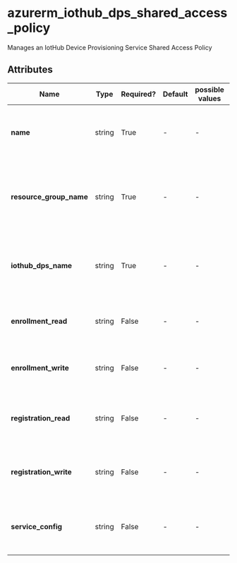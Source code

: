 # azurerm_iothub_dps_shared_access_policy

Manages an IotHub Device Provisioning Service Shared Access Policy

## Attributes

| Name | Type | Required? | Default  | possible values | Description |
| ---- | ---- | --------- | -------- | ----------- | ----------- |
| **name** | string | True | -  |  -  | Specifies the name of the IotHub Shared Access Policy resource. Changing this forces a new resource to be created. | 
| **resource_group_name** | string | True | -  |  -  | The name of the resource group under which the IotHub Shared Access Policy resource has to be created. Changing this forces a new resource to be created. | 
| **iothub_dps_name** | string | True | -  |  -  | The name of the IoT Hub Device Provisioning service to which this Shared Access Policy belongs. Changing this forces a new resource to be created. | 
| **enrollment_read** | string | False | -  |  -  | Adds `EnrollmentRead` permission to this Shared Access Account. It allows read access to enrollment data. | 
| **enrollment_write** | string | False | -  |  -  | Adds `EnrollmentWrite` permission to this Shared Access Account. It allows write access to enrollment data. | 
| **registration_read** | string | False | -  |  -  | Adds `RegistrationStatusRead` permission to this Shared Access Account. It allows read access to device registrations. | 
| **registration_write** | string | False | -  |  -  | Adds `RegistrationStatusWrite` permission to this Shared Access Account. It allows write access to device registrations. | 
| **service_config** | string | False | -  |  -  | Adds `ServiceConfig` permission to this Shared Access Account. It allows configuration of the Device Provisioning Service. | 

